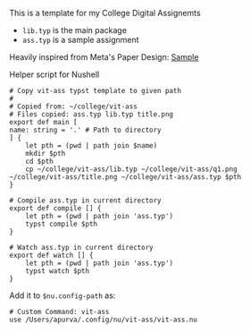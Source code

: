 This is a template for my College Digital Assignemts
- `lib.typ` is the main package
- `ass.typ` is a sample assignment

Heavily inspired from Meta's Paper Design: [Sample](https://ai.meta.com/research/publications/large-concept-models-language-modeling-in-a-sentence-representation-space/)

Helper script for Nushell
```nu
# Copy vit-ass typst template to given path
#
# Copied from: ~/college/vit-ass
# Files copied: ass.typ lib.typ title.png
export def main [
name: string = '.' # Path to directory
] {
    let pth = (pwd | path join $name)
    mkdir $pth
    cd $pth
    cp ~/college/vit-ass/lib.typ ~/college/vit-ass/q1.png ~/college/vit-ass/title.png ~/college/vit-ass/ass.typ $pth
}

# Compile ass.typ in current directory
export def compile [] {
    let pth = (pwd | path join 'ass.typ')
    typst compile $pth
}

# Watch ass.typ in current directory
export def watch [] {
    let pth = (pwd | path join 'ass.typ')
    typst watch $pth
}
```
Add it to `$nu.config-path` as:
```nu
# Custom Command: vit-ass
use /Users/apurva/.config/nu/vit-ass/vit-ass.nu
```
